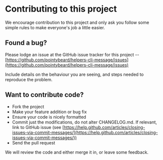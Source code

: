 # Contributing to this project

We encourage contribution to this project and only ask you follow some simple rules to make everyone's job a little easier.

## Found a bug?

Please lodge an issue at the GitHub issue tracker for this project -- [https://github.com/pointybeard/helpers-cli-message/issues](https://github.com/pointybeard/helpers-cli-message/issues)

Include details on the behaviour you are seeing, and steps needed to reproduce the problem.

## Want to contribute code?

*   Fork the project
*   Make your feature addition or bug fix
*   Ensure your code is nicely formatted
*   Commit just the modifications, do not alter CHANGELOG.md. If relevant, link to GitHub issue (see [https://help.github.com/articles/closing-issues-via-commit-messages/](https://help.github.com/articles/closing-issues-via-commit-messages/))
*   Send the pull request

We will review the code and either merge it in, or leave some feedback.
